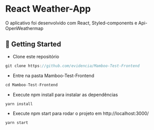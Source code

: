 # React Weather-App
O aplicativo foi desenvolvido com React, Styled-components e Api-OpenWeathermap



## 🚀 Getting Started

+ Clone este repositório 
```jsx
git clone https://github.com/evidencia/Mamboo-Test-Frontend
```
+ Entre na pasta Mamboo-Test-Frontend
```jsx
cd Mamboo-Test-Frontend
```
+ Execute npm install para instalar as dependências 
```jsx
yarn install
```
+ Execute npm start para rodar o projeto em http://localhost:3000/
```jsx
yarn start
```